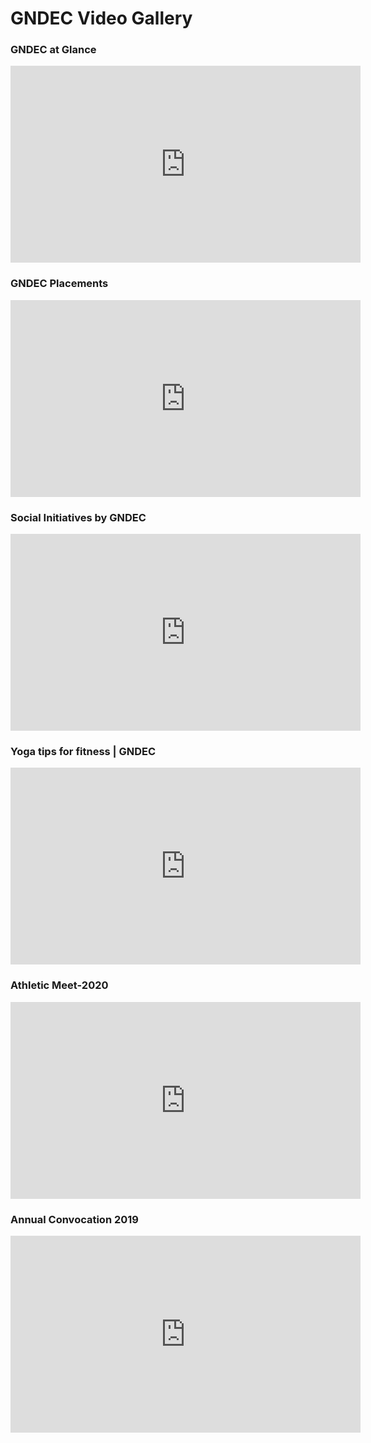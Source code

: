 # GNDEC Video Gallery

### GNDEC at Glance

<iframe width="560" height="315" src="https://www.youtube.com/embed/zIpXf4SVzUs" frameborder="0" allow="accelerometer; autoplay; clipboard-write; encrypted-media; gyroscope; picture-in-picture" allowfullscreen></iframe>  

### GNDEC Placements  

<iframe width="560" height="315" src="https://www.youtube.com/embed/28wHWQEDQ1I" frameborder="0" allow="accelerometer; autoplay; clipboard-write; encrypted-media; gyroscope; picture-in-picture" allowfullscreen></iframe>

### Social Initiatives by GNDEC  

<iframe width="560" height="315" src="https://www.youtube.com/embed/2RC0nyh7OXc" frameborder="0" allow="accelerometer; autoplay; clipboard-write; encrypted-media; gyroscope; picture-in-picture" allowfullscreen></iframe>  

### Yoga tips for fitness | GNDEC

<iframe width="560" height="315" src="https://www.youtube.com/embed/JUvVk8J3J88" frameborder="0" allow="accelerometer; autoplay; clipboard-write; encrypted-media; gyroscope; picture-in-picture" allowfullscreen></iframe>

### Athletic Meet-2020

<iframe width="560" height="315" src="https://www.youtube.com/embed/Vf5yr2X3QHY" frameborder="0" allow="accelerometer; autoplay; clipboard-write; encrypted-media; gyroscope; picture-in-picture" allowfullscreen></iframe>

### Annual Convocation 2019

<iframe width="560" height="315" src="https://www.youtube.com/embed/zIpXf4SVzUs" frameborder="0" allow="accelerometer; autoplay; clipboard-write; encrypted-media; gyroscope; picture-in-picture" allowfullscreen></iframe>  
